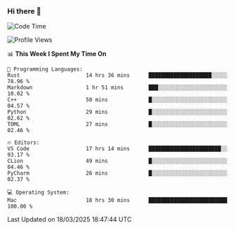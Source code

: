 ### Hi there 👋

<!--START_SECTION:waka-->
![Code Time](http://img.shields.io/badge/Code%20Time-1%2C008%20hrs%2036%20mins-blue)

![Profile Views](http://img.shields.io/badge/Profile%20Views-6-blue)

📊 **This Week I Spent My Time On** 

```text
💬 Programming Languages: 
Rust                     14 hrs 36 mins      ████████████████████░░░░░   78.96 % 
Markdown                 1 hr 51 mins        ███░░░░░░░░░░░░░░░░░░░░░░   10.02 % 
C++                      50 mins             █░░░░░░░░░░░░░░░░░░░░░░░░   04.57 % 
Python                   29 mins             █░░░░░░░░░░░░░░░░░░░░░░░░   02.62 % 
TOML                     27 mins             █░░░░░░░░░░░░░░░░░░░░░░░░   02.46 % 

🔥 Editors: 
VS Code                  17 hrs 14 mins      ███████████████████████░░   93.17 % 
CLion                    49 mins             █░░░░░░░░░░░░░░░░░░░░░░░░   04.46 % 
PyCharm                  26 mins             █░░░░░░░░░░░░░░░░░░░░░░░░   02.37 % 

💻 Operating System: 
Mac                      18 hrs 30 mins      █████████████████████████   100.00 % 
```


 Last Updated on 18/03/2025 18:47:44 UTC
<!--END_SECTION:waka-->

<!--
**JackeyHua-SJTU/JackeyHua-SJTU** is a ✨ _special_ ✨ repository because its `README.md` (this file) appears on your GitHub profile.

Here are some ideas to get you started:

- 🔭 I’m currently working on ...
- 🌱 I’m currently learning ...
- 👯 I’m looking to collaborate on ...
- 🤔 I’m looking for help with ...
- 💬 Ask me about ...
- 📫 How to reach me: ...
- 😄 Pronouns: ...
- ⚡ Fun fact: ...
-->
